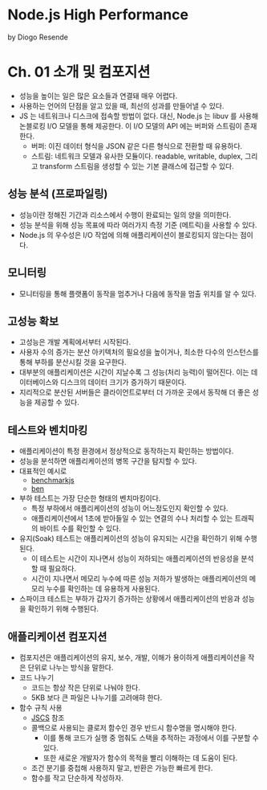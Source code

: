 # Node.js High Performance

by Diogo Resende

# Ch. 01 소개 및 컴포지션

- 성능을 높이는 일은 많은 요소들과 연결돼 매우 어렵다.
- 사용하는 언어의 단점을 알고 있을 때, 최선의 성과를 만들어낼 수 있다.
- JS 는 네트워크나 디스크에 접속할 방법이 없다. 대신, Node.js 는 libuv 를 사용해 논블로킹 I/O 모델을 통해 제공한다. 이 I/O 모델의 API 에는 버퍼와 스트림이 존재한다.
  - 버퍼: 이진 데이터 형식을 JSON 같은 다른 형식으로 전환할 때 유용하다.
  - 스트림: 네트워크 모델과 유사한 모듈이다. readable, writable, duplex, 그리고 transform 스트림을 생성할 수 있는 기본 클래스에 접근할 수 있다.

## 성능 분석 (프로파일링)

- 성능이란 정해진 기간과 리소스에서 수행이 완료되는 일의 양을 의미한다.
- 성능 분석을 위해 성능 목표에 따라 여러가지 측정 기준 (메트릭)을 사용할 수 있다.
- Node.js 의 우수성은 I/O 작업에 의해 애플리케이션이 블로킹되지 않는다는 점이다.

## 모니터링

- 모니터링을 통해 플랫폼이 동작을 멈추거나 다음에 동작을 멈출 위치를 알 수 있다.

## 고성능 확보

- 고성능은 개발 계획에서부터 시작된다.
- 사용자 수의 증가는 분산 아키텍처의 필요성을 높이거나, 최소한 다수의 인스턴스를 통해 부하를 분산시킬 것을 요구한다.
- 대부분의 애플리케이션은 시간이 지날수록 그 성능(처리 능력)이 떨어진다. 이는 데이터베이스와 디스크의 데이터 크기가 증가하기 때문이다.
- 지리적으로 분산된 서버들은 클라이언트로부터 더 가까운 곳에서 동작해 더 좋은 성능을 제공할 수 있다.

## 테스트와 벤치마킹

- 애플리케이션이 특정 환경에서 정상적으로 동작하는지 확인하는 방법이다.
- 성능을 분석하면 애플리케이션의 병목 구간을 탐지할 수 있다.
- 대표적인 예시로
  - [benchmarkjs](http://benchmarkjs.com)
  - [ben](https://github.com/substack/node-ben)
- 부하 테스트는 가장 단순한 형태의 벤치마킹이다.
  - 특정 부하에서 애플리케이션의 성능이 어느정도인지 확인할 수 있다.
  - 애플리케이션에서 1초에 받아들일 수 있는 연결의 수나 처리할 수 있는 트래픽의 바이트 수를 확인할 수 있다.
- 유지(Soak) 테스트는 애플리케이션의 성능이 유지되는 시간을 확인하기 위해 수행된다.
  - 이 테스트는 시간이 지나면서 성능이 저하되는 애플리케이션의 반응성을 분석할 때 필요하다.
  - 시간이 지나면서 메모리 누수에 따른 성능 저하가 발생하는 애플리케이션의 메모리 누수를 확인하는 데 유용하게 사용된다.
- 스파이크 테스트는 부하가 갑자기 증가하는 상황에서 애플리케이션의 반응과 성능을 확인하기 위해 수행된다.

## 애플리케이션 컴포지션

- 컴포지션은 애플리케이션의 유지, 보수, 개발, 이해가 용이하게 애플리케이션을 작은 단위로 나누는 방식을 말한다.
- 코드 나누기
  - 코드는 항상 작은 단위로 나눠야 한다.
  - 5KB 보다 큰 파일은 나누기를 고려애햐 한다.
- 함수 규칙 사용
  - [JSCS](http://jscs.info) 참조
  - 콜백으로 사용되는 클로저 함수인 경우 반드시 함수명을 명시해야 한다.
    - 이를 통해 코드가 실행 중 멈춰도 스택을 추적하는 과정에서 이를 구분할 수 있다.
    - 또한 새로운 개발자가 함수의 목적을 빨리 이해하는 데 도움이 된다.
  - 조건 분기를 중첩해 사용하지 말고, 반환은 가능한 빠르게 한다.
  - 함수를 작고 단순하게 작성하자.
